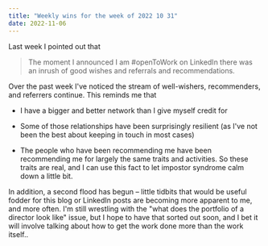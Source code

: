 ```yaml
---
title: "Weekly wins for the week of 2022 10 31"
date: 2022-11-06
---
```


Last week I pointed out that

> The moment I announced I am #openToWork on LinkedIn there was an inrush of good wishes and referrals and recommendations.

Over the past week I've noticed the stream of well-wishers, recommenders, and referrers continue. This reminds me that

- I have a bigger and better network than I give myself credit for

- Some of those relationships have been surprisingly resilient (as I've not been the best about keeping in touch in most cases)

- The people who have been recommending me have been recommending me for largely the same traits and activities. So these traits are real, and I can use this fact to let impostor syndrome calm down a little bit.

In addition, a second flood has begun – little tidbits that would be useful fodder for this blog or LinkedIn posts are becoming more apparent to me, and more often. I'm still wrestling with the "what does the portfolio of a director look like" issue, but I hope to have that sorted out soon, and I bet it will involve talking about how to get the work done more than the work itself..
